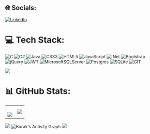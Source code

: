 
## 🌐 Socials:
[![LinkedIn](https://img.shields.io/badge/LinkedIn-%230077B5.svg?logo=linkedin&logoColor=white)](https://linkedin.com/in/burakyasinuyanik) 

# 💻 Tech Stack:
![C](https://img.shields.io/badge/c-%2300599C.svg?style=for-the-badge&logo=c&logoColor=white) ![C#](https://img.shields.io/badge/c%23-%23239120.svg?style=for-the-badge&logo=c-sharp&logoColor=white) ![Java](https://img.shields.io/badge/java-%23ED8B00.svg?style=for-the-badge&logo=openjdk&logoColor=white) ![CSS3](https://img.shields.io/badge/css3-%231572B6.svg?style=for-the-badge&logo=css3&logoColor=white) ![HTML5](https://img.shields.io/badge/html5-%23E34F26.svg?style=for-the-badge&logo=html5&logoColor=white) ![JavaScript](https://img.shields.io/badge/javascript-%23323330.svg?style=for-the-badge&logo=javascript&logoColor=%23F7DF1E) ![.Net](https://img.shields.io/badge/.NET-5C2D91?style=for-the-badge&logo=.net&logoColor=white) ![Bootstrap](https://img.shields.io/badge/bootstrap-%238511FA.svg?style=for-the-badge&logo=bootstrap&logoColor=white) ![jQuery](https://img.shields.io/badge/jquery-%230769AD.svg?style=for-the-badge&logo=jquery&logoColor=white) ![JWT](https://img.shields.io/badge/JWT-black?style=for-the-badge&logo=JSON%20web%20tokens) ![MicrosoftSQLServer](https://img.shields.io/badge/Microsoft%20SQL%20Server-CC2927?style=for-the-badge&logo=microsoft%20sql%20server&logoColor=white) ![Postgres](https://img.shields.io/badge/postgres-%23316192.svg?style=for-the-badge&logo=postgresql&logoColor=white) ![SQLite](https://img.shields.io/badge/sqlite-%2307405e.svg?style=for-the-badge&logo=sqlite&logoColor=white) ![GIT](https://img.shields.io/badge/Git-fc6d26?style=for-the-badge&logo=git&logoColor=white)

 <img src="https://user-images.githubusercontent.com/74038190/212284100-561aa473-3905-4a80-b561-0d28506553ee.gif">
<h1>📊 GitHub Stats:</h1>
<table border="0" align="center">
   <tr border="0">     
     <td width="50%" align="center">
       <img src="https://github-readme-stats.vercel.app/api?username=burakyasinuyanik&amp;theme=dark&amp;hide_border=false&amp;include_all_commits=false&amp;count_private=false" alt="">
<br>
</br>
<img src="https://github-readme-streak-stats.herokuapp.com/?user=burakyasinuyanik&theme=dark&hide_border=true">
 <br/>
  </td> 
  <td width="50%" align="center">
<img  align="center" src="https://github-readme-stats.anuraghazra1.vercel.app/api/top-langs/?username=burakyasinuyanik&theme=dark&hide_border=true&no-bg=true&no-frame=true&langs_count=10"/>
  </td>
    </tr>
  </table>
 <img src="https://user-images.githubusercontent.com/74038190/212284100-561aa473-3905-4a80-b561-0d28506553ee.gif">
  <img alt="Burak's Activity Graph" src="https://github-readme-activity-graph.vercel.app/graph/?username=burakyasinuyanik&theme=react&hide_border=true" />
 <img src="https://user-images.githubusercontent.com/74038190/212284100-561aa473-3905-4a80-b561-0d28506553ee.gif">


<!-- Proudly created with GPRM ( https://gprm.itsvg.in ) -->
